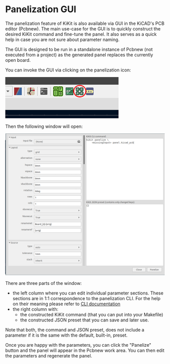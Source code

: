 # Panelization GUI

The panelization feature of KiKit is also available via GUI in the KiCAD's PCB
editor (Pcbnew). The main use-case for the GUI is to quickly construct the
desired KiKit command and fine-tune the panel. It also serves as a quick help in
case you are not sure about parameter naming.

The GUI is designed to be run in a standalone instance of Pcbnew (not executed
from a project) as the generated panel replaces the currently open board.

You can invoke the GUI via clicking on the panelization icon:

![Pcbnew toolbar with the icon](../resources/panelizeToolbar.png)

Then the following window will open:

![Panelization plugin Window](../resources/panelizeWindow.png)

There are three parts of the window:

- the left column where you can edit individual parameter sections. These
  sections are in 1:1 correspondence to the panelization CLI. For the help on
  their meaning please refer to [CLI documentation](cli.md)
- the right column with:
    - the constructed KiKit command (that you can put into your Makefile)
    - the constructed JSON preset that you can save and later use.

Note that both, the command and JSON preset, does not include a parameter if it
is the same with the default, built-in, preset.

Once you are happy with the parameters, you can click the "Panelize" button and
the panel will appear in the Pcbnew work area. You can then edit the parameters
and regenerate the panel.
